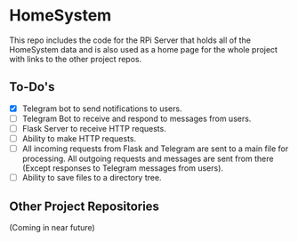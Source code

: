 # HomeSystem

This repo includes the code for the RPi Server that holds all of the HomeSystem data and is also used as a home page for the whole project with links to the other project repos.

## To-Do's
- [x] Telegram bot to send notifications to users.
- [ ] Telegram Bot to receive and respond to messages from users.
- [ ] Flask Server to receive HTTP requests.
- [ ] Ability to make HTTP requests.
- [ ] All incoming requests from Flask and Telegram are sent to a main file for processing. All outgoing requests and messages are sent from there (Except responses to Telegram messages from users).
- [ ] Ability to save files to a directory tree.

## Other Project Repositories
(Coming in near future)
